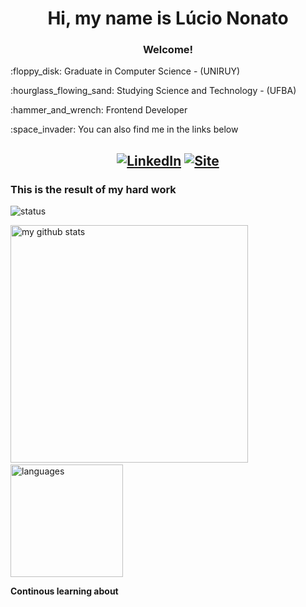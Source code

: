 <h1 align="center">Hi, my name is Lúcio Nonato</h1>

### 
<h3 align="center">Welcome!</h3>
<p> :floppy_disk: Graduate in Computer Science - (UNIRUY) </p>
<p> :hourglass_flowing_sand: Studying Science and Technology - (UFBA) </p>
<p> :hammer_and_wrench: Frontend Developer </p>
<p> :space_invader: You can also find me in the links below </p>

<center>
  
[![LinkedIn](https://img.shields.io/badge/-LINKEDIN-0077B5?style=for-the-badge&logo=linkedin&logoColor=white)](https://github.com/N0N4T0)
[![Site](https://img.shields.io/badge/site-10B420.svg?style=for-the-badge&logo=github)](https://n0n4t0.github.io/lnoliveira/)
---
</center>
  
<h3>This is the result of my hard work</h3>  
<p align="start"> 
   <img src="https://github-profile-trophy.vercel.app/?username=N0N4T0&&column=7&theme=onedark" alt="status"  />
</p>
 
<p align="start">
   <img src="https://github-readme-stats.vercel.app/api/top-langs/?username=N0N4T0&layout=compact&theme=darcula" alt="my github stats" width="380"/>&nbsp;<img src="https://github-readme-stats.vercel.app/api?username=N0N4T0&show_icons=true&theme=darcula" alt="languages" height="180"/>
</p>

**Continous learning about**



